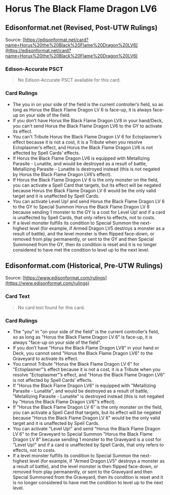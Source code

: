 # Horus The Black Flame Dragon LV6

## Edisonformat.net (Revised, Post-UTW Rulings)

Source: [https://edisonformat.net/card?name=Horus%20the%20Black%20Flame%20Dragon%20LV6](https://edisonformat.net/card?name=Horus%20the%20Black%20Flame%20Dragon%20LV6)

### Edison-Accurate PSCT

> No Edison-Accurate PSCT available for this card.

### Card Rulings

*   The you in on your side of the field is the current controller’s field, so as long as Horus the Black Flame Dragon LV 6 is face-up, it is always face-up on your side of the field.
*   If you don’t have Horus the Black Flame Dragon LV8 in your hand/Deck, you can't send Horus the Black Flame Dragon LV6 to the GY to activate its effect.
*   You can't Tribute Horus the Black Flame Dragon LV 6 for Ectoplasmer’s effect because it is not a cost, it is a Tribute when you resolve Ectoplasmer’s effect, and Horus the Black Flame Dragon LV6 is not affected by Spell Cards’ effects.
*   If Horus the Black Flame Dragon LV6 is equipped with Metallizing Parasite - Lunatite, and would be destroyed as a result of battle, Metallizing Parasite - Lunatite is destroyed instead (this is not negated by Horus the Black Flame Dragon LV6’s effect).
*   If Horus the Black Flame Dragon LV 6 is the only monster on the field, you can activate a Spell Card that targets, but its effect will be negated because Horus the Black Flame Dragon LV 6 would be the only valid target and it is unaffected by Spell Cards.
*   You can activate Level Up! and send Horus the Black Flame Dragon LV 6 to the GY to Special Summon Horus the Black Flame Dragon LV 8 because sending 1 monster to the GY is a cost for Level Up! and if a card is unaffected by Spell Cards, that only refers to effects, not to costs.
*   If a level monster fulfills its condition to Special Summon the next-highest level (for example, if Armed Dragon LV5 destroys a monster as a result of battle), and the level monster is then flipped face-down, or removed from play permanently, or sent to the GY and then Special Summoned from the GY, then its condition is reset and it is no longer considered to have met the condition to level up to the next level.


## Edisonformat.com (Historical, Pre-UTW Rulings)

Source: [https://www.edisonformat.com/rulings](https://www.edisonformat.com/rulings)

### Card Text

> No card text found for this card.

### Card Rulings

*   The "you" in "on your side of the field" is the current controller’s field, so as long as "Horus the Black Flame Dragon LV 6" is face-up, it is always "face-up on your side of the field".
*   If you don’t have "Horus the Black Flame Dragon LV8" in your hand or Deck, you cannot send "Horus the Black Flame Dragon LV6" to the Graveyard to activate its effect.
*   You cannot Tribute "Horus the Black Flame Dragon LV 6" for "Ectoplasmer"’s effect because it is not a cost, it is a Tribute when you resolve "Ectoplasmer"’s effect, and "Horus the Black Flame Dragon LV6" is not affected by Spell Cards’ effects.
*   If "Horus the Black Flame Dragon LV6" is equipped with "Metallizing Parasite - Lunatite", and would be destroyed as a result of battle, "Metallizing Parasite - Lunatite" is destroyed instead (this is not negated by "Horus the Black Flame Dragon LV6"’s effect).
*   If "Horus the Black Flame Dragon LV 6" is the only monster on the field, you can activate a Spell Card that targets, but its effect will be negated because "Horus the Black Flame Dragon LV 6" would be the only valid target and it is unaffected by Spell Cards.
*   You can activate "Level Up!" and send "Horus the Black Flame Dragon LV 6" to the Graveyard to Special Summon "Horus the Black Flame Dragon LV 8" because sending 1 monster to the Graveyard is a cost for "Level Up!" and if a card is unaffected by Spell Cards, that only refers to effects, not to costs.
*   If a level monster fulfills its condition to Special Summon the next-highest level (for example, if "Armed Dragon LV5" destroys a monster as a result of battle), and the level monster is then flipped face-down, or removed from play permanently, or sent to the Graveyard and then Special Summoned from the Graveyard, then its condition is reset and it is no longer considered to have met the condition to level up to the next level.


